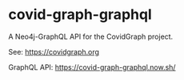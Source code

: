 # covid-graph-graphql
A Neo4j-GraphQL API for the CovidGraph project.

See: https://covidgraph.org

GraphQL API: https://covid-graph-graphql.now.sh/
